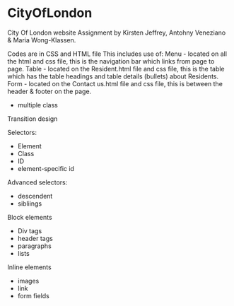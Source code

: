 # CityOfLondon
City Of London website
Assignment by Kirsten Jeffrey, Antohny Veneziano & Maria Wong-Klassen.

Codes are in CSS and HTML file
This includes use of: 
Menu - located on all the html and css file, this is the navigation bar which links from page to page.
Table - located on the Resident.html file and css file, this is the table which has the table headings and table details (bullets) about Residents. 
Form - located on the Contact us.html file and css file, this is between the header & footer on the page. 
- multiple class

Transition design

Selectors:
- Element
- Class
- ID
- element-specific id



Advanced selectors:
- descendent
- sibliings

Block elements
- Div tags
- header tags
- paragraphs
- lists

Inline elements
- images
- link
- form fields







